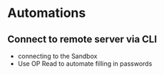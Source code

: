 # Automations

## Connect to remote server via CLI

- connecting to the Sandbox
- Use OP Read to automate filling in passwords
